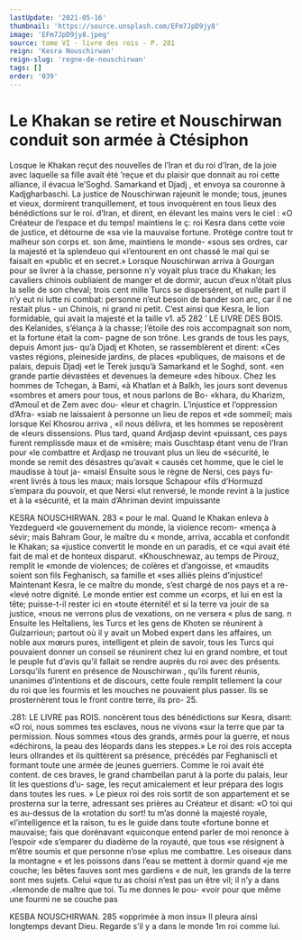 ```yaml
---
lastUpdate: '2021-05-16'
thumbnail: 'https://source.unsplash.com/EFm7JpD9jy8'
image: 'EFm7JpD9jy8.jpeg'
source: tome VI - livre des rois - P. 281
reign: 'Kesra Nouschirwan'
reign-slug: 'regne-de-nouschirwan'
tags: []
order: '039'
---
```


# Le Khakan se retire et Nouschirwan conduit son armée à Ctésiphon

Losque le Khakan reçut des nouvelles de l’Iran et du roi d’Iran, de la joie avec laquelle sa fille avait été ’reçue et du plaisir que donnait au roi cette alliance, il évacua le’Soghd. Samarkand et Djadj , et envoya sa couronne à Kadjgharbaschi.
La justice de Nouschirwan rajeunit le monde; tous,
jeunes et vieux, dormirent tranquillement, et tous invoquèrent en tous lieux des bénédictions sur le roi. d’Iran, et dirent, en élevant les mains vers le ciel :
«O Créateur de l’espace et du temps! maintiens le
ç: roi Kesra dans cette voie de justice, et détourne de «sa vie la mauvaise fortune. Protège contre tout tr malheur son corps et. son âme, maintiens le monde- «sous ses ordres, car la majesté et la splendeuo qui «l’entourent en ont chassé le mal qui se faisait en «public et en secret.»
Lorsque Nouschirwan arriva à Gourgan pour se livrer à la chasse, personne n’y voyait plus trace du Khakan; les cavaliers chinois oubliaient de manger et de dormir, aucun d’eux n’ôtait plus la selle de son cheval; trois cent mille Turcs se dispersèrent, et nulle part il n’y eut ni lutte ni combat: personne
n’eut besoin de bander son arc, car il ne restait plus - un Chinois, ni grand ni petit. C’est ainsi que Kesra,
le lion formidable, qui avait la majesté et la taille
v1. a5
282 ’ LE LIVRE DES BOIS.
des Keîanides, s’élança à la chasse; l’étoile des rois
accompagnait son nom, et la fortune était la com- pagne de son trône.
Les grands de tous les pays, depuis Amont jus- qu’à Djadj et Khoten, se rassemblèrent et dirent:
«Ces vastes régions, pleineside jardins, de places «publiques, de maisons et de palais, depuis Djadj «et le Terek jusqu’à Samarkand et le Soghd, sont.
«en grande partie dévastées et devenues la demeure «des hiboux. Chez les hommes de Tchegan, à Bami, «à Khatlan et à Balkh, les jours sont devenus «sombres et amers pour tous, et nous parlons de Bo- «khara, du Kharizm, d’Amouî et de Zem avec dou-
«leur et chagrin. L’injustice et l’oppression d’Afra-
«siab ne laissaient à personne un lieu de repos et «de sommeil; mais lorsque Keï Khosrou arriva , «il nous délivra, et les hommes se reposèrent de «leurs dissensions. Plus tard, quand Ardjasp devint
«puissant, ces pays furent remplissde maux et de «misère; mais Guschtasp étant venu de l’Iran pour
«le combattre et Ardjasp ne trouvant plus un lieu de «sécurité, le monde se remit des désastres qu’avait
« causés cet homme, que le ciel le maudisse à tout ja- «maisl Ensuite sous le règne de Nersi, ces pays fu- «rent livrés à tous les maux; mais lorsque Schapour «fils d’Hormuzd s’empara du pouvoir, et que Nersi
«lut renversé, le monde revint à la justice et à la «sécurité, et la main d’Ahriman devint impuissante

KESRA NOUSCHIRWAN. 283 « pour le mal. Quand le Khakan enleva à Yezdeguerd
«le gouvernement du monde, la violence recom- «mença à sévir; mais Bahram Gour, le maître du
« monde, arriva, accabla et confondit le Khakan; sa «justice convertit le monde en un paradis, et ce «qui avait été fait de mal et de honteux disparut. «Khouschnewaz, au temps de Pirouz, remplit le «monde de violences; de colères et d’angoisse, et «maudits soient son fils Feghanisch, sa famille et «ses alliés pleins d’injustice! Maintenant Kesra, le
ce maître du monde, s’est chargé de nos pays et a re-
«levé notre dignité. Le monde entier est comme un «corps, et lui en est la tête; puisse-t-il rester ici en «toute éternité! et si la terre va jouir de sa justice, «nous ne verrons plus de vexations, on ne versera « plus de sang. n
Ensuite les Heîtaliens, les Turcs et les gens de Khoten se réunirent à Gulzarrioun; partout où il y avait un Mobed expert dans les affaires, un noble aux mœurs pures, intelligent et plein de savoir, tous les Turcs qui pouvaient donner un conseil se réunirent chez lui en grand nombre, et tout le peuple fut d’avis qu’il fallait se rendre auprès du roi avec des présents. Lorsqu’ils furent en présence de Nouschirwan , qu’ils
furent réunis, unanimes d’intentions et de discours,
cette foule remplit tellement la cour du roi que les fourmis et les mouches ne pouvaient plus passer. Ils se prosternèrent tous le front contre terre, ils pro- 25.

.281: LE LIVRE pas ROIS.
noncèrent tous des bénédictions sur Kesra, disant:
«O roi, nous sommes tes esclaves, nous ne vivons «sur la terre que par ta permission. Nous sommes «tous des grands, armés pour la guerre, et nous «déchirons, la peau des léopards dans les steppes.»
Le roi des rois accepta leurs ollrandes et ils quittèrent sa présence, précédés par Feghaniscli et formant
toute une armée de jeunes guerriers. Comme le roi avait été content. de ces braves, le grand chambellan parut à la porte du palais, leur lit les questions d’u- sage, les reçut amicalement et leur prépara des logis
dans toutes les rues. »
Le pieux roi des rois sortit de son appartement et
se prosterna sur la terre, adressant ses prières au Créateur et disant: «O toi qui es au-dessus de la «rotation du sort! tu m’as donné la majesté royale, «l’intelligence et la raison, tu es le guide dans toute
«fortune bonne et mauvaise; fais que dorénavant «quiconque entend parler de moi renonce à l’espoir «de s’emparer du diadème de la royauté, que tous
«se résignent à m’être soumis et que personne n’ose
«plus me combattre. Les oiseaux dans la montagne « et les poissons dans l’eau se mettent à dormir quand
«je me couche; les bêtes fauves sont mes gardiens « de nuit, les grands de la terre sont mes sujets. Celui «que tu as choisi n’est pas un être vil; il n’y a dans .«lemonde de maître que toi. Tu me donnes le pou- «voir pour que même une fourmi ne se couche pas

KESBA NOUSCHIRWAN. 285 «opprimée à mon insu» Il pleura ainsi longtemps
devant Dieu. Regarde s’il y a dans le monde 1m roi comme lui.
